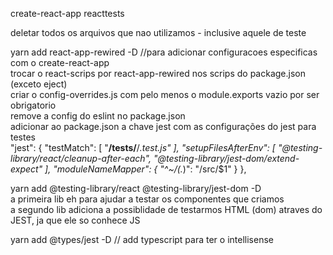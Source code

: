 create-react-app reacttests

deletar todos os arquivos que nao utilizamos - inclusive aquele de teste

yarn add react-app-rewired -D //para adicionar configuracoes especificas com o create-react-app <br/>
trocar o react-scrips por react-app-rewired nos scrips do package.json (exceto eject) <br/>
criar o config-overrides.js com pelo menos o module.exports vazio por ser obrigatorio <br/>
remove a config do eslint no package.json <br/>
adicionar ao package.json a chave jest com as configurações do jest para testes <br/>
"jest": {
  "testMatch": [
    "**/__tests__/**/*.test.js"
  ],
  "setupFilesAfterEnv": [
    "@testing-library/react/cleanup-after-each",
    "@testing-library/jest-dom/extend-expect"
  ],
  "moduleNameMapper": {
    "^~/(.*)": "<rootDir>/src/$1"
  }
},

yarn add @testing-library/react @testing-library/jest-dom -D <br/>
a primeira lib eh para ajudar a testar os componentes que criamos  <br/>
a segundo lib adiciona a possiblidade de testarmos HTML (dom) atraves do JEST, ja que ele so conhece JS

yarn add @types/jest -D // add typescript para ter o intellisense